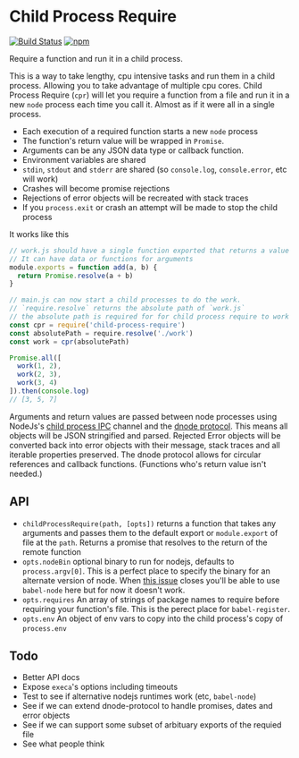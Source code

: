 # Child Process Require
[![Build Status](https://travis-ci.org/reconbot/child-process-require.svg?branch=master)](https://travis-ci.org/reconbot/child-process-require)
[![npm](https://img.shields.io/npm/dm/child-process-require.svg?maxAge=2592000)](http://npmjs.com/package/child-process-require)

Require a function and run it in a child process.

This is a way to take lengthy, cpu intensive tasks and run them in a child process. Allowing you to take advantage of multiple cpu cores. Child Process Require (`cpr`) will let you require a function from a file and run it in a new `node` process each time you call it. Almost as if it were all in a single process.

- Each execution of a required function starts a new `node` process
- The function's return value will be wrapped in `Promise`.
- Arguments can be any JSON data type or callback function.
- Environment variables are shared
- `stdin`, `stdout` and `stderr` are shared (so `console.log`, `console.error`, etc will work)
- Crashes will become promise rejections
- Rejections of error objects will be recreated with stack traces
- If you `process.exit` or crash an attempt will be made to stop the child process

It works like this
```js
// work.js should have a single function exported that returns a value or a Promise.
// It can have data or functions for arguments
module.exports = function add(a, b) {
  return Promise.resolve(a + b)
}
```

```js
// main.js can now start a child processes to do the work.
// `require.resolve` returns the absolute path of `work.js`
// the absolute path is required for for child process require to work
const cpr = require('child-process-require')
const absolutePath = require.resolve('./work')
const work = cpr(absolutePath)

Promise.all([
  work(1, 2),
  work(2, 3),
  work(3, 4)
]).then(console.log)
// [3, 5, 7]
```

Arguments and return values are passed between node processes using NodeJs's [child process IPC](https://nodejs.org/api/process.html#process_process_send_message_sendhandle_options_callback) channel and the [dnode protocol](https://github.com/substack/dnode-protocol). This means all objects will be JSON stringified and parsed. Rejected Error objects will be converted back into error objects with their message, stack traces and all iterable properties preserved. The dnode protocol allows for circular references and callback functions. (Functions who's return value isn't needed.)

## API

- `childProcessRequire(path, [opts])` returns a function that takes any arguments and passes them to the default export or `module.export` of file at the `path`. Returns a promise that resolves to the return of the remote function
- `opts.nodeBin` optional binary to run for nodejs, defaults to `process.argv[0]`. This is a perfect place to specify the binary for an alternate version of node. When [this issue](https://github.com/babel/babel/issues/4554#issuecomment-290958986) closes you'll be able to use `babel-node` here but for now it doesn't work.
- `opts.requires` An array of strings of package names to require before requiring your function's file. This is the perect place for `babel-register`.
- `opts.env` An object of env vars to copy into the child process's copy of `process.env`


## Todo
- Better API docs
- Expose `execa`'s options including timeouts
- Test to see if alternative nodejs runtimes work (etc, `babel-node`)
- See if we can extend dnode-protocol to handle promises, dates and error objects
- See if we can support some subset of arbituary exports of the requied file
- See what people think
